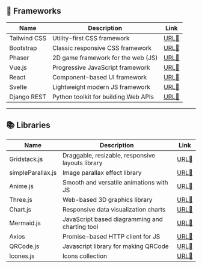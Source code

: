 ## 🎨 Frameworks

| Name         | Description                          | Link                                           |
| ------------ | ------------------------------------ | ---------------------------------------------- |
| Tailwind CSS | Utility-first CSS framework          | [URL🔗](https://tailwindcss.com)               |
| Bootstrap    | Classic responsive CSS framework     | [URL🔗](https://getbootstrap.com)              |
| Phaser       | 2D game framework for the web (JS)   | [URL🔗](https://phaser.io)                     |
| Vue.js       | Progressive JavaScript framework     | [URL🔗](https://vuejs.org)                     |
| React        | Component-based UI framework         | [URL🔗](https://reactjs.org)                   |
| Svelte       | Lightweight modern JS framework      | [URL🔗](https://svelte.dev)                    |
| Django REST  | Python toolkit for building Web APIs | [URL🔗](https://www.django-rest-framework.org) |

---

## 📚 Libraries

| Name              | Description                                      | Link                                             |
| ----------------- | ------------------------------------------------ | ------------------------------------------------ |
| Gridstack.js      | Draggable, resizable, responsive layouts library | [URL🔗](https://gridstackjs.com)                 |
| simpleParallax.js | Image parallax effect library                    | [URL🔗](https://simpleparallax.com)              |
| Anime.js          | Smooth and versatile animations with JS          | [URL🔗](https://animejs.com)                     |
| Three.js          | Web-based 3D graphics library                    | [URL🔗](https://threejs.org)                     |
| Chart.js          | Responsive data visualization charts             | [URL🔗](https://chartjs.org)                     |
| Mermaid.js        | JavaScript based diagramming and charting tool   | [URL🔗](https://mermaid.js.org)                  |
| Axios             | Promise-based HTTP client for JS                 | [URL🔗](https://axios-http.com)                  |
| QRCode.js         | Javascript library for making QRCode             | [URL🔗](https://davidshimjs.github.io/qrcodejs/) |
| Icones.js         | Icons collection                                 | [URL🔗](https://icones.js.org)                   |
